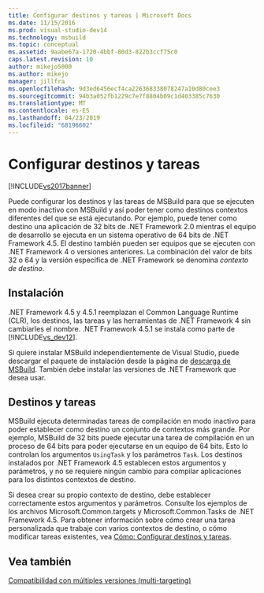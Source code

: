 ```yaml
---
title: Configurar destinos y tareas | Microsoft Docs
ms.date: 11/15/2016
ms.prod: visual-studio-dev14
ms.technology: msbuild
ms.topic: conceptual
ms.assetid: 9aabe67a-1720-4bbf-80d3-822b3ccf75c0
caps.latest.revision: 10
author: mikejo5000
ms.author: mikejo
manager: jillfra
ms.openlocfilehash: 9d3ed6456ecf4ca226368338078247a10d80cee3
ms.sourcegitcommit: 94b3a052fb1229c7e7f8804b09c1d403385c7630
ms.translationtype: MT
ms.contentlocale: es-ES
ms.lasthandoff: 04/23/2019
ms.locfileid: "68196602"
---
```

# <a name="configuring-targets-and-tasks"></a>Configurar destinos y tareas
[!INCLUDE[vs2017banner](../includes/vs2017banner.md)]

Puede configurar los destinos y las tareas de MSBuild para que se ejecuten en modo inactivo con MSBuild y así poder tener como destinos contextos diferentes del que se está ejecutando. Por ejemplo, puede tener como destino una aplicación de 32 bits de .NET Framework 2.0 mientras el equipo de desarrollo se ejecuta en un sistema operativo de 64 bits de .NET Framework 4.5. El destino también pueden ser equipos que se ejecuten con .NET Framework 4 o versiones anteriores. La combinación del valor de bits 32 o 64 y la versión específica de .NET Framework se denomina *contexto de destino*.  
  
## <a name="installation"></a>Instalación  
 .NET Framework 4.5 y 4.5.1 reemplazan el Common Language Runtime (CLR), los destinos, las tareas y las herramientas de .NET Framework 4 sin cambiarles el nombre. .NET Framework 4.5.1 se instala como parte de [!INCLUDE[vs_dev12](../includes/vs-dev12-md.md)].  
  
 Si quiere instalar MSBuild independientemente de Visual Studio, puede descargar el paquete de instalación desde la página de [descarga de MSBuild](http://go.microsoft.com/fwlink/?LinkId=309745). También debe instalar las versiones de .NET Framework que desea usar.  
  
## <a name="targets-and-tasks"></a>Destinos y tareas  
 MSBuild ejecuta determinadas tareas de compilación en modo inactivo para poder establecer como destino un conjunto de contextos más grande.  Por ejemplo, MSBuild de 32 bits puede ejecutar una tarea de compilación en un proceso de 64 bits para poder ejecutarse en un equipo de 64 bits. Esto lo controlan los argumentos `UsingTask` y los parámetros `Task`. Los destinos instalados por .NET Framework 4.5 establecen estos argumentos y parámetros, y no se requiere ningún cambio para compilar aplicaciones para los distintos contextos de destino.  
  
 Si desea crear su propio contexto de destino, debe establecer correctamente estos argumentos y parámetros. Consulte los ejemplos de los archivos Microsoft.Common.targets y Microsoft.Common.Tasks de .NET Framework 4.5.  Para obtener información sobre cómo crear una tarea personalizada que trabaje con varios contextos de destino, o cómo modificar tareas existentes, vea [Cómo: Configurar destinos y tareas](../msbuild/how-to-configure-targets-and-tasks.md).  
  
## <a name="see-also"></a>Vea también  
 [Compatibilidad con múltiples versiones (multi-targeting)](../msbuild/msbuild-multitargeting-overview.md)
